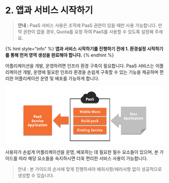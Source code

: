 # 2. 앱과 서비스 시작하기

> **안내 :** PaaS 서비스 사용은 조직에 PaaS 권한이 있을 때만 사용 가능합니다. 만약 권한이 없을 경우, Quota를 요청 하여 PaaS를 사용할 수 있도록 설정해 주세요.

{% hint style="info" %}
**앱과 서비스 시작하기를 진행하기 전에 1. 환경설정 시작하기를 통해 먼저 영역 생성을 완료해야 합니다.**
{% endhint %}

어플리케이션을 개발, 운영하려면 인프라 환경 구축이 필요합니다. PaaS 서비스는 어플리케이션 개발, 운영에 필요한 인프라 환경을 손쉽게 구축할 수 있는 기능을 제공하며 편리한 어플리케이션 운영 및 배포를 가능하게 합니다.

![](.gitbook/assets/image%20%2822%29.png)

사용자가 손쉽게 어플리케이션을 운영, 배포하는 데 필요한 필수 요소들이 있으며, 본 가이드를 따라 해당 요소들을 숙지하시면 더욱 편리한 서비스 사용이 가능합니다.

> 안내 : 본 가이드의 순서에 맞게 진행하셔야 예외사항/에러사항 없이 성공적으로 생성할 수 있습니다.

